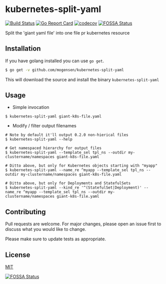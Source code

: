 # kubernetes-split-yaml

[![Build Status](https://img.shields.io/endpoint.svg?url=https%3A%2F%2Factions-badge.atrox.dev%2Fmogensen%2Fkubernetes-split-yaml%2Fbadge%3Fref%3Dmaster&style=flat)](https://actions-badge.atrox.dev/mogensen/kubernetes-split-yaml/goto?ref=master)
[![Go Report Card](https://goreportcard.com/badge/github.com/mogensen/kubernetes-split-yaml)](https://goreportcard.com/report/github.com/mogensen/kubernetes-split-yaml)
[![codecov](https://codecov.io/gh/mogensen/kubernetes-split-yaml/branch/master/graph/badge.svg)](https://codecov.io/gh/mogensen/kubernetes-split-yaml)
[![FOSSA Status](https://app.fossa.com/api/projects/git%2Bgithub.com%2Fmogensen%2Fkubernetes-split-yaml.svg?type=shield)](https://app.fossa.com/projects/git%2Bgithub.com%2Fmogensen%2Fkubernetes-split-yaml?ref=badge_shield)

Split the 'giant yaml file' into one file pr kubernetes resource

## Installation

If you have golang installed you can use `go get`.

```bash
$ go get -v github.com/mogensen/kubernetes-split-yaml
```
This will download the source and install the binary `kubernetes-split-yaml`

## Usage

* Simple invocation

```
$ kubernetes-split-yaml giant-k8s-file.yaml
```

* Modify / filter output filenames

```
# Note by default it'll output 0.2.0 non-hierical files
$ kubernetes-split-yaml --help

# Get namespaced hierarchy for output files
$ kubernetes-split-yaml --template_sel tpl_ns --outdir my-clustername/namespaces giant-k8s-file.yaml

# Ditto above, but only for Kubernetes objects starting with "myapp"
$ kubernetes-split-yaml --name_re ^myapp --template_sel tpl_ns --outdir my-clustername/namespaces giant-k8s-file.yaml

# Ditto above, but only for Deployments and StatefulSets
$ kubernetes-split-yaml --kind_re '^(StatefulSet|Deployment)' --name_re ^myapp --template_sel tpl_ns --outdir my-clustername/namespaces giant-k8s-file.yaml
```


## Contributing
Pull requests are welcome. For major changes, please open an issue first to discuss what you would like to change.

Please make sure to update tests as appropriate.

## License
[MIT](https://choosealicense.com/licenses/mit/)


[![FOSSA Status](https://app.fossa.com/api/projects/git%2Bgithub.com%2Fmogensen%2Fkubernetes-split-yaml.svg?type=large)](https://app.fossa.com/projects/git%2Bgithub.com%2Fmogensen%2Fkubernetes-split-yaml?ref=badge_large)